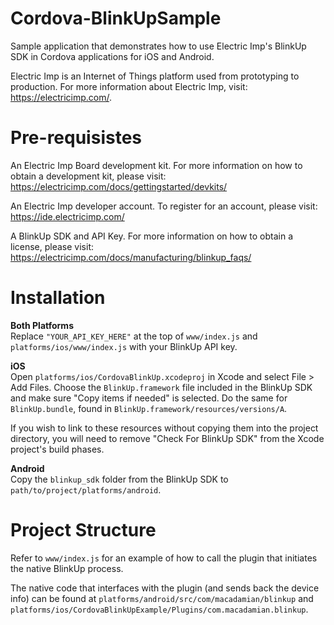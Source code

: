 # Cordova-BlinkUpSample
Sample application that demonstrates how to use Electric Imp's BlinkUp SDK in Cordova applications for iOS and Android.

Electric Imp is an Internet of Things platform used from prototyping to production. For more information about Electric Imp, visit: https://electricimp.com/. 

# Pre-requisistes
An Electric Imp Board development kit. For more information on how to obtain a development kit, please visit: https://electricimp.com/docs/gettingstarted/devkits/ 

An Electric Imp developer account. To register for an account, please visit: https://ide.electricimp.com/

A BlinkUp SDK and API Key. For more information on how to obtain a license, please visit: https://electricimp.com/docs/manufacturing/blinkup_faqs/

# Installation
**Both Platforms**<br>
Replace `"YOUR_API_KEY_HERE"` at the top of `www/index.js` and `platforms/ios/www/index.js` with your BlinkUp API key.

**iOS**<br>
Open `platforms/ios/CordovaBlinkUp.xcodeproj` in Xcode and select File > Add Files. Choose the `BlinkUp.framework` file included in the BlinkUp SDK and make sure "Copy items if needed" is selected. Do the same for `BlinkUp.bundle`, found in `BlinkUp.framework/resources/versions/A`. 

If you wish to link to these resources without copying them into the project directory, you will need to remove "Check For BlinkUp SDK" from the Xcode project's build phases.

**Android**<br>
Copy the `blinkup_sdk` folder from the BlinkUp SDK to `path/to/project/platforms/android`. 

# Project Structure
Refer to `www/index.js` for an example of how to call the plugin that initiates the native BlinkUp process. 

The native code that interfaces with the plugin (and sends back the device info) can be found at `platforms/android/src/com/macadamian/blinkup` and `platforms/ios/CordovaBlinkUpExample/Plugins/com.macadamian.blinkup`.
